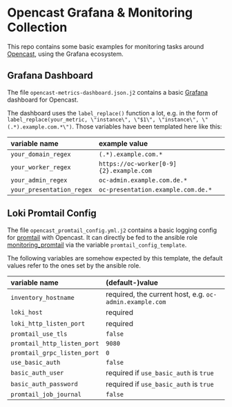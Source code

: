 # Opencast Grafana & Monitoring Collection

This repo contains some basic examples for monitoring tasks around [Opencast](https://opencast.org/), using the Grafana ecosystem.

## Grafana Dashboard

The file `opencast-metrics-dashboard.json.j2` contains a basic [Grafana](https://grafana.com/grafana/) dashboard for Opencast.

The dashboard uses the `label_replace()` function a lot, e.g. in the form of `label_replace(your_metric, \"instance\", \"$1\", \"instance\", \"(.*).example.com.*\")`. Those variables have been templated here like this:

| variable name | example value |
|:--|:--|
| `your_domain_regex` | `(.*).example.com.*` |
| `your_worker_regex` | `https://oc-worker[0-9]{2}.example.com` |
| `your_admin_regex` | `oc-admin.example.com.de.*` |
| `your_presentation_regex` | `oc-presentation.example.com.de.*` |

## Loki Promtail Config

The file `opencast_promtail_config.yml.j2` contains a basic logging config for [promtail](https://grafana.com/docs/loki/latest/clients/promtail/) with Opencast.
It can directly be fed to the ansible role [monitoring_promtail](https://galaxy.ansible.com/elan/monitoring_promtail) via the variable `promtail_config_template`.

The following variables are somehow expected by this template, the default values refer to the ones set by the ansible role.

| variable name | (default-)value |
|:--|:--|
| `inventory_hostname` | required, the current host, e.g. `oc-admin.example.com` |
| `loki_host` | required |
| `loki_http_listen_port` | required |
| `promtail_use_tls` | `false` |
| `promtail_http_listen_port` | `9080` |
| `promtail_grpc_listen_port` | `0` |
| `use_basic_auth` | `false` |
| `basic_auth_user` | required if  `use_basic_auth` is `true` |
| `basic_auth_password` | required if  `use_basic_auth` is `true` |
| `promtail_job_journal` | `false` |
